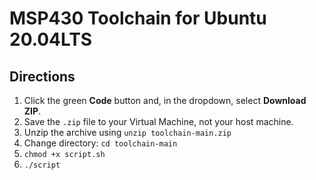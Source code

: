 # MSP430 Toolchain for Ubuntu 20.04LTS

Directions
----------

1. Click the green **Code** button and, in the dropdown, select **Download ZIP**.
1. Save the `.zip` file to your Virtual Machine, not your host machine.
1. Unzip the archive using `unzip toolchain-main.zip`
1. Change directory: `cd toolchain-main`
1. `chmod +x script.sh`
1. `./script`

